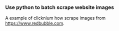 ### Use python to batch scrape website images
A example of clicknium how scrape images from https://www.redbubble.com.

